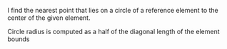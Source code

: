 I find the nearest point that lies on a circle of a reference element to the center of the given element.

Circle radius is computed as a half of the diagonal length of the element bounds